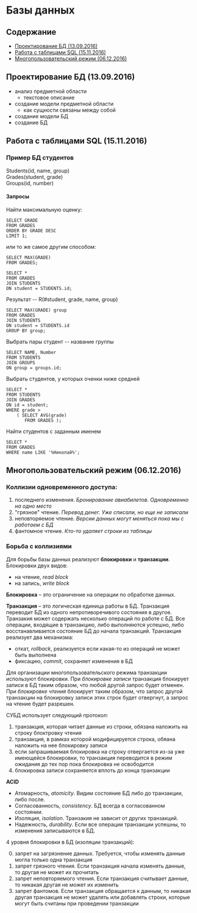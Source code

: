 # Базы данных

## Содержание
* [Проектирование БД (13.09.2016)](#Проектирование-БД-13092016)
* [Работа с таблицами SQL (15.11.2016)](#Работа-с-таблицами-sql-15112016)
* [Многопользовательский режим (06.12.2016)](#Многопользовательский-режим-06122016)

## Проектирование БД (13.09.2016)

* анализ предметной области
    * текстовое описание
* создание модели предметной области
    * как сущности связаны между собой
* создание модели БД
* создание БД

## Работа с таблицами SQL (15.11.2016)

### Пример БД студентов
Students(id, name, group)<br>
Grades(student, grade)<br>
Groups(id, number)<br>

#### Запросы
Найти максимальную оценку:
```
SELECT GRADE
FROM GRADES
ORDER BY GRADE DESC
LIMIT 1;
```
или то же самое другим способом:
```
SELECT MAX(GRADE)
FROM GRADES;
```

```
SELECT *
FROM GRADES
JOIN STUDENTS
ON student = STUDENTS.id;
```
Результат -- R(#student, grade, name, group)

```
SELECT MAX(GRADE) group
FROM GRADES
JOIN STUDENTS
ON student = STUDENTS.id
GROUP BY group;
```
Выбрать пары студент -- название группы
```
SELECT NAME, Number
FROM STUDENTS
JOIN GROUPS
ON group = groups.id;
```
Выбрать студентов, у которых оченки ниже средней
```
SELECT *
FROM STUDENTS
JOIN GRADES
ON id = student;
WHERE grade >
    ( SELECT AVG(grade)
       FROM GRADES );
```
Найти студентов с заданным именем
```
SELECT *
FROM GRADES
WHERE name LIKE '%Николай%';
```

## Многопользовательский режим (06.12.2016)

### Коллизии одновременного доступа:

1. последнего изменения. *Бронирование авиабилетов. Одновременно на одно место*
2. "грязное" чтение. *Перевод денег. Уже списали, но еще не записали*
3. неповторяемое чтение. *Версии данных могут меняться пока мы с работаем с БД*
4. фантомное чтение. *Кто-то удаляет строки из таблицы*

### Борьба с коллизиями

Для борьбы базы данных реализуют **блокировки** и **транзакции**.
Блокировки двух видов:

* на чтение, *read block*
* на запись, *write block*

**Блокировка** – это ограничение на операции по обработке данных.

**Транзакция** – это логическая единица работы в БД.
Транзакция переводит БД из одного непротиворечивого состояния в другое.
Транзакия может содержать несколько операций по работе с БД.
Все операции, входящие в транзакцию, либо выполняются успешно, либо восстанавливается состояние БД до начала транзакций.
Транзакция реализует два механизма:

* откат, *rollback*, реализуется если какая-то из операций не может быть выполнена
* фиксацию, *commit*, сохраняет изменения в БД

Для организации многопользовательского режима транзакции используют блокировки.
При *блокировке записи* транзакция блокирует записи в БД таким образом, что любой другой запрос будет отменен.
При *блокировке чтения* блокирует таким образом, что запрос другой транзакции на блокировку записи этих строк будет отвергнут, а запрос на чтение будет разрешен.

СУБД использует следующий протокол:

1. транзакция, которая читает данные из строки, обязана наложить на строку блоктровку чтения
2. транзакция, в рамках которой модифицируется строка, обяана наложить на нее блокировку записи
3. если запрашиваемая блокировка на строку отвергается из-за уже имеющейся блокировки, то транзакция переводится в режим ожидания до тех пор пока блокировка не освободится
4. блокировка записи сохраняется вплоть до конца транзакции

**ACID**

* Атомарность, *atomicity*. Видим состояние БД либо до транзакции, либо после.
* Согласованность, *consistency*. БД всегда в согласованном состоянии.
* Изоляция, *isolation*. Транзакия не зависит от других транзакций.
* Надежность, *durability*. Если все операции транзакции успешны, то изменения записываются в БД.

4 уровня блокировки в БД (изоляции транзакций):

0. запрет на загрязнение данных. Требуется, чтобы изменять данные могла только одна транзакция
1. запрет грязного чтения. Если транзакция начала изменять данные, то другая не может их прочитать
2. запрет неповторяемого чтения. Если транзакция считывает данные, то никакая другая не может их изменить
3. запрет фантомов. Если транзакция обращается к данным, то никакая другая транзакция не может удалять или добавлять строки, которые могут быть считаны при проведении транзакции


